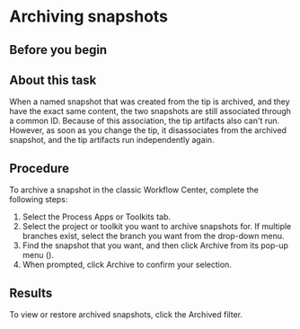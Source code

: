 # Archiving snapshots

## Before you begin

## About this task

When a named snapshot that was created from the tip is archived, and they have
the exact same content, the two snapshots are still associated through a common ID. Because of this
association, the tip artifacts also can't run. However, as soon as you change the tip, it
disassociates from the archived snapshot, and the tip artifacts run independently again.

## Procedure

To archive a snapshot in the classic Workflow Center, complete the following steps:

1. Select the Process Apps or Toolkits tab.
2. Select the project or toolkit you want to archive snapshots for.
If multiple branches exist, select the branch you want from the drop-down menu.
3. Find the snapshot that you want, and then click Archive from
its pop-up menu ().
4. When prompted, click Archive to
confirm your selection.

## Results

To view or restore archived snapshots, click the
Archived filter.